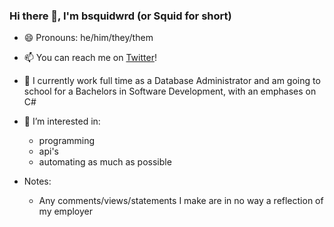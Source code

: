 ### Hi there 👋, I'm bsquidwrd (or Squid for short)
- 😄 Pronouns: he/him/they/them
- 📫 You can reach me on [Twitter](https://twitter.com/bsquidwrd)!
- 📖 I currently work full time as a Database Administrator and am going to school for a Bachelors in Software Development, with an emphases on C#
- 👀 I’m interested in:
  - programming
  - api's
  - automating as much as possible

- Notes:
  - Any comments/views/statements I make are in no way a reflection of my employer

<!--
**bsquidwrd/bsquidwrd** is a ✨ _special_ ✨ repository because its `README.md` (this file) appears on your GitHub profile.

Here are some ideas to get you started:

- 🔭 I’m currently working on ...
- 🌱 I’m currently learning ...
- 👯 I’m looking to collaborate on ...
- 🤔 I’m looking for help with ...
- 💬 Ask me about ...
- 📫 How to reach me: ...
- 😄 Pronouns: ...
- ⚡ Fun fact: ...
-->
